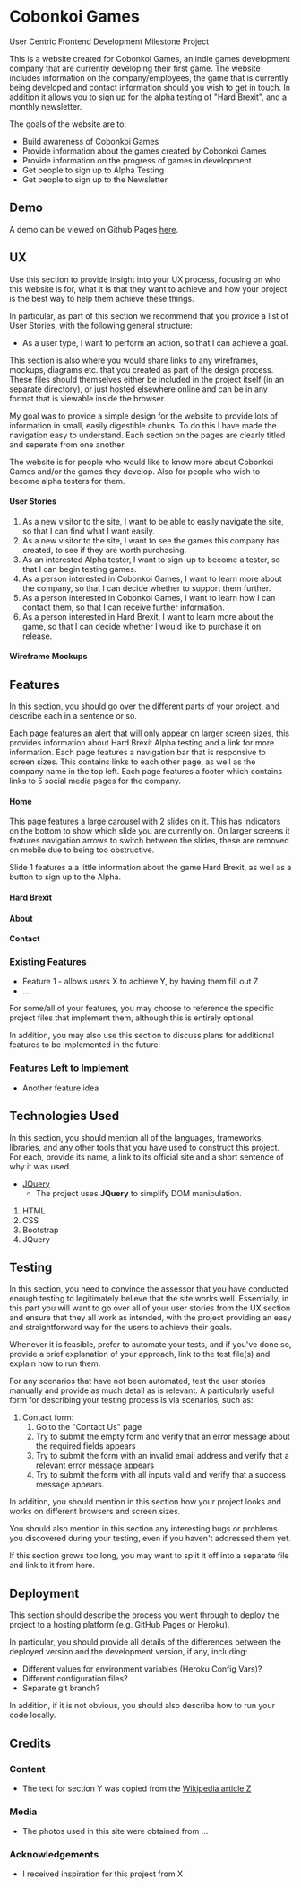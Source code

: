 # Cobonkoi Games

User Centric Frontend Development Milestone Project

This is a website created for Cobonkoi Games, an indie games development company that are currently developing their first game.
The website includes information on the company/employees, the game that is currently being developed and contact information should you wish to get in touch.
In addition it allows you to sign up for the alpha testing of "Hard Brexit", and a monthly newsletter.

The goals of the website are to:
 - Build awareness of Cobonkoi Games
 - Provide information about the games created by Cobonkoi Games
 - Provide information on the progress of games in development
 - Get people to sign up to Alpha Testing
 - Get people to sign up to the Newsletter

## Demo

A demo can be viewed on Github Pages [here](https://cobonkoi.github.io/cobonkoi-games/).
 
## UX
 
Use this section to provide insight into your UX process, focusing on who this website is for, what it is that they want to achieve and how your project is the best way to help them achieve these things.

In particular, as part of this section we recommend that you provide a list of User Stories, with the following general structure:
- As a user type, I want to perform an action, so that I can achieve a goal.

This section is also where you would share links to any wireframes, mockups, diagrams etc. that you created as part of the design process. These files should themselves either be included in the project itself (in an separate directory), or just hosted elsewhere online and can be in any format that is viewable inside the browser.

My goal was to provide a simple design for the website to provide lots of information in small, easily digestible chunks.
To do this I have made the navigation easy to understand. Each section on the pages are clearly titled and seperate from one another.

The website is for people who would like to know more about Cobonkoi Games and/or the games they develop. Also for people who wish to become alpha testers for them.

#### User Stories

1. As a new visitor to the site, I want to be able to easily navigate the site, so that I can find what I want easily.
2. As a new visitor to the site, I want to see the games this company has created, to see if they are worth purchasing.
3. As an interested Alpha tester, I want to sign-up to become a tester, so that I can begin testing games.
4. As a person interested in Cobonkoi Games, I want to learn more about the company, so that I can decide whether to support them further.
5. As a person interested in Cobonkoi Games, I want to learn how I can contact them, so that I can receive further information.
6. As a person interested in Hard Brexit, I want to learn more about the game, so that I can decide whether I would like to purchase it on release.

#### Wireframe Mockups


## Features

In this section, you should go over the different parts of your project, and describe each in a sentence or so.
 
Each page features an alert that will only appear on larger screen sizes, this provides information about Hard Brexit Alpha testing and a link for more information.
Each page features a navigation bar that is responsive to screen sizes. This contains links to each other page, as well as the company name in the top left.
Each page features a footer which contains links to 5 social media pages for the company.

#### Home
This page features a large carousel with 2 slides on it. This has indicators on the bottom to show which slide you are currently on. 
On larger screens it features navigation arrows to switch between the slides, these are removed on mobile due to being too obstructive.

Slide 1 features a a little information about the game Hard Brexit, as well as a button to sign up to the Alpha.


#### Hard Brexit


#### About


#### Contact
 
 
 
### Existing Features
- Feature 1 - allows users X to achieve Y, by having them fill out Z
- ...

For some/all of your features, you may choose to reference the specific project files that implement them, although this is entirely optional.

In addition, you may also use this section to discuss plans for additional features to be implemented in the future:

### Features Left to Implement
- Another feature idea

## Technologies Used

In this section, you should mention all of the languages, frameworks, libraries, and any other tools that you have used to construct this project. For each, provide its name, a link to its official site and a short sentence of why it was used.

- [JQuery](https://jquery.com)
    - The project uses **JQuery** to simplify DOM manipulation.

1. HTML
2. CSS
3. Bootstrap
4. JQuery

## Testing

In this section, you need to convince the assessor that you have conducted enough testing to legitimately believe that the site works well. Essentially, in this part you will want to go over all of your user stories from the UX section and ensure that they all work as intended, with the project providing an easy and straightforward way for the users to achieve their goals.

Whenever it is feasible, prefer to automate your tests, and if you've done so, provide a brief explanation of your approach, link to the test file(s) and explain how to run them.

For any scenarios that have not been automated, test the user stories manually and provide as much detail as is relevant. A particularly useful form for describing your testing process is via scenarios, such as:

1. Contact form:
    1. Go to the "Contact Us" page
    2. Try to submit the empty form and verify that an error message about the required fields appears
    3. Try to submit the form with an invalid email address and verify that a relevant error message appears
    4. Try to submit the form with all inputs valid and verify that a success message appears.

In addition, you should mention in this section how your project looks and works on different browsers and screen sizes.

You should also mention in this section any interesting bugs or problems you discovered during your testing, even if you haven't addressed them yet.

If this section grows too long, you may want to split it off into a separate file and link to it from here.

## Deployment

This section should describe the process you went through to deploy the project to a hosting platform (e.g. GitHub Pages or Heroku).

In particular, you should provide all details of the differences between the deployed version and the development version, if any, including:
- Different values for environment variables (Heroku Config Vars)?
- Different configuration files?
- Separate git branch?

In addition, if it is not obvious, you should also describe how to run your code locally.


## Credits

### Content
- The text for section Y was copied from the [Wikipedia article Z](https://en.wikipedia.org/wiki/Z)

### Media
- The photos used in this site were obtained from ...

### Acknowledgements

- I received inspiration for this project from X